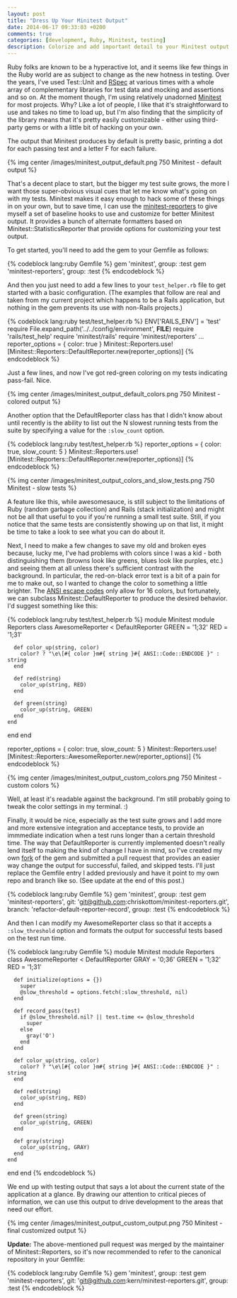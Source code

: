 ```yaml
---
layout: post
title: "Dress Up Your Minitest Output"
date: 2014-06-17 09:33:03 +0200
comments: true
categories: [development, Ruby, Minitest, testing]
description: Colorize and add important detail to your Minitest output using the minitest-reporters gem.
---
```

Ruby folks are known to be a hyperactive lot, and it seems like few things in the Ruby world are as subject to change as the new hotness in testing.  Over the years, I've used Test::Unit and [RSpec][1] at various times with a whole array of complementary libraries for test data and mocking and assertions and so on.  At the moment though, I'm using relatively unadorned [Minitest][2] for most projects.  Why?  Like a lot of people, I like that it's straightforward to use and takes no time to load up, but I'm also finding that the simplicity of the library means that it's pretty easily customizable - either using third-party gems or with a little bit of hacking on your own.

The output that Minitest produces by default is pretty basic, printing a dot for each passing test and a letter F for each failure.

{% img center /images/minitest_output_default.png 750 Minitest - default output %}

That's a decent place to start, but the bigger my test suite grows, the more I want those super-obvious visual cues that let me know what's going on with my tests.<!--more--> Minitest makes it easy enough to hack some of these things in on your own, but to save time, I can use the [minitest-reporters][3] to give myself a set of baseline hooks to use and customize for better Minitest output.  It provides a bunch of alternate formatters based on Minitest::StatisticsReporter that provide options for customizing your test output.

To get started, you'll need to add the gem to your Gemfile as follows:

{% codeblock lang:ruby Gemfile %}
gem 'minitest', group: :test
gem 'minitest-reporters', group: :test
{% endcodeblock %}

And then you just need to add a few lines to your ```test_helper.rb``` file to get started with a basic configuration.  (The examples that follow are real and taken from my current project which happens to be a Rails application, but nothing in the gem prevents its use with non-Rails projects.)

{% codeblock lang:ruby test/test_helper.rb %}
ENV['RAILS_ENV'] = 'test'
require File.expand_path('../../config/environment', __FILE__)
require 'rails/test_help'
require 'minitest/rails'
require 'minitest/reporters'
...
reporter_options = { color: true }
Minitest::Reporters.use! [Minitest::Reporters::DefaultReporter.new(reporter_options)]
{% endcodeblock %}

Just a few lines, and now I've got red-green coloring on my tests indicating pass-fail.  Nice.

{% img center /images/minitest_output_default_colors.png 750 Minitest - colored output %}

Another option that the DefaultReporter class has that I didn't know about until recently is the ability to list out the N slowest running tests from the suite by specifying a value for the ```:slow_count``` option.

{% codeblock lang:ruby test/test_helper.rb %}
reporter_options = { color: true, slow_count: 5 }
Minitest::Reporters.use! [Minitest::Reporters::DefaultReporter.new(reporter_options)]
{% endcodeblock %}

{% img center /images/minitest_output_colors_and_slow_tests.png 750 Minitest - slow tests %}

A feature like this, while awesomesauce, is still subject to the limitations of Ruby (random garbage collection) and Rails (stack initialization) and might not be all that useful to you if you're running a small test suite.  Still, if you notice that the same tests are consistently showing up on that list, it might be time to take a look to see what you can do about it.

Next, I need to make a few changes to save my old and broken eyes because, lucky me, I've had problems with colors since I was a kid - both distinguishing them (browns look like greens, blues look like purples, etc.) and seeing them at all unless there's sufficient contrast with the background.  In particular, the red-on-black error text is a bit of a pain for me to make out, so I wanted to change the color to something a little brighter.  The [ANSI escape codes][4] only allow for 16 colors, but fortunately, we can subclass Minitest::DefaultReporter to produce the desired behavior.  I'd suggest something like this:

{% codeblock lang:ruby test/test_helper.rb %}
module Minitest
  module Reporters
    class AwesomeReporter < DefaultReporter
      GREEN = '1;32'
      RED = '1;31'

      def color_up(string, color)
        color? ? "\e\[#{ color }m#{ string }#{ ANSI::Code::ENDCODE }" : string
      end

      def red(string)
        color_up(string, RED)
      end

      def green(string)
        color_up(string, GREEN)
      end
    end
  end
end

reporter_options = { color: true, slow_count: 5 }
Minitest::Reporters.use! [Minitest::Reporters::AwesomeReporter.new(reporter_options)]
{% endcodeblock %}

{% img center /images/minitest_output_custom_colors.png 750 Minitest - custom colors %}

Well, at least it's readable against the background.  I'm still probably going to tweak the color settings in my terminal.  :)

Finally, it would be nice, especially as the test suite grows and I add more and more extensive integration and acceptance tests, to provide an immmediate indication when a test runs longer than a certain threshold time.  The way that DefaultReporter is currently implemented doesn't really lend itself to making the kind of change I have in mind, so I've created my own [fork][5] of the gem and submitted a pull request that provides an easier way change the output for successful, failed, and skipped tests.  I'll just replace the Gemfile entry I added previously and have it point to my own repo and branch like so.  (See update at the end of this post.)

{% codeblock lang:ruby Gemfile %}
gem 'minitest', group: :test
gem 'minitest-reporters', git: 'git@github.com:chriskottom/minitest-reporters.git',
  branch: 'refactor-default-reporter-record', group: :test
{% endcodeblock %}

And then I can modify my AwesomeReporter class so that it accepts a ```:slow_threshold``` option and formats the output for successful tests based on the test run time.

{% codeblock lang:ruby Gemfile %}
module Minitest
  module Reporters
    class AwesomeReporter < DefaultReporter
      GRAY = '0;36'
      GREEN = '1;32'
      RED = '1;31'

      def initialize(options = {})
        super
        @slow_threshold = options.fetch(:slow_threshold, nil)
      end

      def record_pass(test)
        if @slow_threshold.nil? || test.time <= @slow_threshold
          super
        else
          gray('O')
        end
      end

      def color_up(string, color)
        color? ? "\e\[#{ color }m#{ string }#{ ANSI::Code::ENDCODE }" : string
      end

      def red(string)
        color_up(string, RED)
      end

      def green(string)
        color_up(string, GREEN)
      end

      def gray(string)
        color_up(string, GRAY)
      end
    end
  end
end
{% endcodeblock %}

We end up with testing output that says a lot about the current state of the application at a glance.  By drawing our attention to critical pieces of information, we can use this output to drive development to the areas that need our effort.

{% img center /images/minitest_output_custom_output.png 750 Minitest - final customized output %}

**Update:** The above-mentioned pull request was merged by the maintainer of Minitest::Reporters, so it's now recommended to refer to the canonical repository in your Gemfile:

{% codeblock lang:ruby Gemfile %}
gem 'minitest', group: :test
gem 'minitest-reporters', git: 'git@github.com:kern/minitest-reporters.git', group: :test
{% endcodeblock %}

[1]: http://rspec.info/
[2]: https://github.com/seattlerb/minitest
[3]: https://github.com/kern/minitest-reporters
[4]: https://en.wikipedia.org/wiki/ANSI_escape_code#Colors
[5]: https://github.com/chriskottom/minitest-reporters
